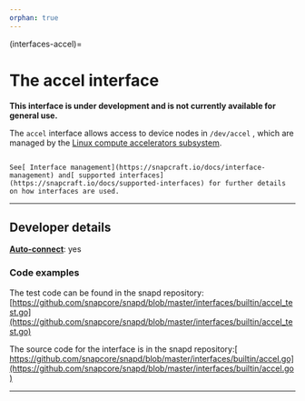 ```yaml
---
orphan: true
---
```


(interfaces-accel)=
# The accel interface

**This interface is under development and is not currently available for general use.**

The `accel` interface allows access to device nodes in `/dev/accel` , which are managed by the [Linux compute accelerators subsystem](https://docs.kernel.org/accel/introduction.html).

```{tip}

See[ Interface management](https://snapcraft.io/docs/interface-management) and[ supported interfaces](https://snapcraft.io/docs/supported-interfaces) for further details on how interfaces are used.

```

---

## Developer details

**[Auto-connect](/t/interface-management/6154#heading--auto-connections)**: yes</br>

### Code examples

The test code can be found in the snapd repository: [https://github.com/snapcore/snapd/blob/master/interfaces/builtin/accel_test.go](https://github.com/snapcore/snapd/blob/master/interfaces/builtin/accel_test.go)

The source code for the interface is in the snapd repository:[ https://github.com/snapcore/snapd/blob/master/interfaces/builtin/accel.go](https://github.com/snapcore/snapd/blob/master/interfaces/builtin/accel.go)

---

